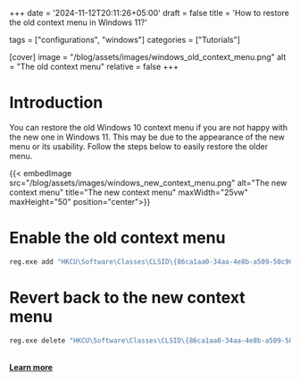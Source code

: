 +++
date = '2024-11-12T20:11:26+05:00'
draft = false
title = 'How to restore the old context menu in Windows 11?'


tags = ["configurations", "windows"]
categories = ["Tutorials"]

[cover]
image = "/blog/assets/images/windows_old_context_menu.png"
alt = "The old context menu"
relative = false
+++

# Introduction

You can restore the old Windows 10 context menu if you are not happy with the new one in Windows 11. This may be due to the appearance of the new menu or its usability. Follow the steps below to easily restore the older menu.

{{< embedImage src="/blog/assets/images/windows_new_context_menu.png" alt="The new context menu" title="The new context menu" maxWidth="25vw" maxHeight="50" position="center">}}



# Enable the old context menu

```bash {linenos=inline}
reg.exe add "HKCU\Software\Classes\CLSID\{86ca1aa0-34aa-4e8b-a509-50c905bae2a2}\InprocServer32" /f /ve
```



# Revert back to the new context menu

```bash {linenos=inline}
reg.exe delete "HKCU\Software\Classes\CLSID\{86ca1aa0-34aa-4e8b-a509-50c905bae2a2}" /f
```

\
[**Learn more**](https://answers.microsoft.com/en-us/windows/forum/all/restore-old-right-click-context-menu-in-windows-11/a62e797c-eaf3-411b-aeec-e460e6e5a82a)